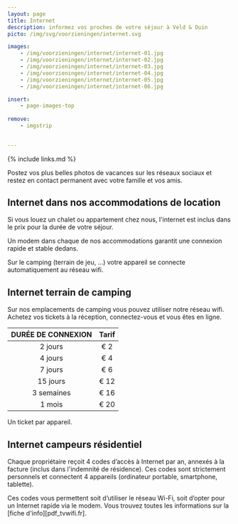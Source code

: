 ```yaml
---
layout: page
title: Internet
description: informez vos proches de votre séjour à Veld & Duin
picto: /img/svg/voorzieningen/internet.svg

images:
    - /img/voorzieningen/internet/internet-01.jpg
    - /img/voorzieningen/internet/internet-02.jpg
    - /img/voorzieningen/internet/internet-03.jpg
    - /img/voorzieningen/internet/internet-04.jpg
    - /img/voorzieningen/internet/internet-05.jpg
    - /img/voorzieningen/internet/internet-06.jpg

insert:
    - page-images-top
    
remove:
    - imgstrip
    

---
```


{% include links.md %}

Postez vos plus belles photos de vacances sur les réseaux sociaux et restez en contact permanent avec votre famille et vos amis.

## Internet dans nos accommodations de location

Si vous louez un chalet ou appartement chez nous, l'internet est inclus dans le prix pour la durée de votre séjour. 

Un modem dans chaque de nos accommodations garantit une connexion rapide et stable dedans. 

Sur le camping (terrain de jeu, ...) votre appareil se connecte automatiquement au réseau wifi. 

## Internet terrain de camping

Sur nos emplacements de camping vous pouvez utiliser notre réseau wifi. Achetez vos tickets à la réception, connectez-vous et vous êtes en ligne.  

DURÉE DE CONNEXION  | Tarif       | 
:------------------:|:-----------:|
2 jours             |€ 2                
4 jours             |€ 4                     
7 jours             |€ 6        
15 jours            |€ 12        
3 semaines          |€ 16        
1 mois              |€ 20 
 
Un ticket par appareil.


## Internet campeurs résidentiel

Chaque propriétaire reçoit 4 codes d’accès à Internet par an, annexés à la facture (inclus dans l'indemnité de résidence). Ces codes sont strictement personnels et connectent 4 appareils (ordinateur portable, smartphone, tablette).

Ces codes vous permettent soit d’utiliser le réseau Wi-Fi, soit d’opter pour un Internet rapide via le modem. Vous trouvez toutes les informations sur la [fiche d'info][pdf_tvwifi.fr]. 


